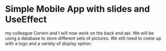# Simple Mobile App with slides and UseEffect 

my colleague Corwin and I will now work on the back end api. We will be using a database to store different sets of pictures. We still need to come up with a logo and a variety of display option.


##